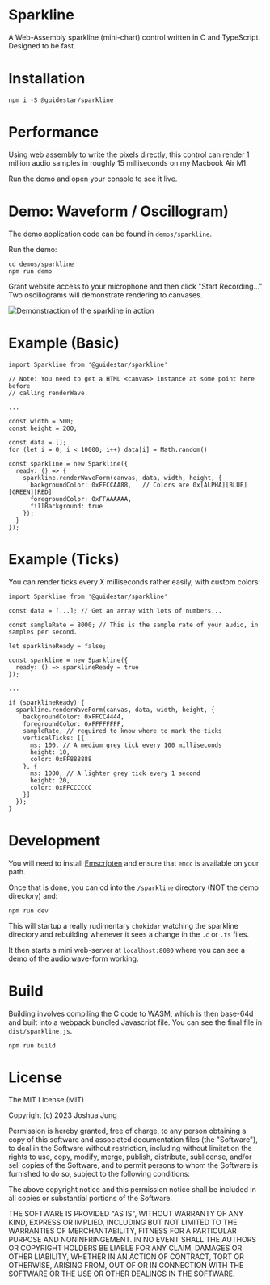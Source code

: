 # Sparkline

A Web-Assembly sparkline (mini-chart) control written in C and TypeScript. Designed to be fast.

# Installation

    npm i -S @guidestar/sparkline

# Performance

Using web assembly to write the pixels directly, this control can render 1 million audio
samples in roughly 15 milliseconds on my Macbook Air M1. 

Run the demo and open your console to see it live. 

# Demo: Waveform / Oscillogram)

The demo application code can be found in `demos/sparkline`.

Run the demo:

    cd demos/sparkline
    npm run demo

Grant website access to your microphone and then click "Start Recording..." Two
oscillograms will demonstrate rendering to canvases.

![Demonstraction of the sparkline in action](https://i.imgur.com/EvVZtAO.gif)

# Example (Basic)

    import Sparkline from '@guidestar/sparkline'

    // Note: You need to get a HTML <canvas> instance at some point here before
    // calling renderWave.

    ...

    const width = 500;
    const height = 200;

    const data = [];
    for (let i = 0; i < 10000; i++) data[i] = Math.random()

    const sparkline = new Sparkline({
      ready: () => {
        sparkline.renderWaveForm(canvas, data, width, height, {
          backgroundColor: 0xFFCCAA88,   // Colors are 0x[ALPHA][BLUE][GREEN][RED]
          foregroundColor: 0xFFAAAAAA,
          fillBackground: true
        });
      }
    });

# Example (Ticks)

You can render ticks every X milliseconds rather easily, with custom colors:


    import Sparkline from '@guidestar/sparkline'

    const data = [...]; // Get an array with lots of numbers...

    const sampleRate = 8000; // This is the sample rate of your audio, in samples per second.

    let sparklineReady = false;

    const sparkline = new Sparkline({
      ready: () => sparklineReady = true
    });

    ...

    if (sparklineReady) {
      sparkline.renderWaveForm(canvas, data, width, height, {
        backgroundColor: 0xFFCC4444,
        foregroundColor: 0xFFFFFFFF,
        sampleRate, // required to know where to mark the ticks
        verticalTicks: [{
          ms: 100, // A medium grey tick every 100 milliseconds
          height: 10,
          color: 0xFF888888
        }, {
          ms: 1000, // A lighter grey tick every 1 second
          height: 20,
          color: 0xFFCCCCCC
        }]
      });
    }

# Development

You will need to install [Emscripten](https://emscripten.org/index.html) and ensure that `emcc` is available on your path.

Once that is done, you can cd into the `/sparkline` directory (NOT the demo directory) and:

    npm run dev

This will startup a really rudimentary `chokidar` watching the sparkline directory and rebuilding whenever
it sees a change in the `.c` or `.ts` files.

It then starts a mini web-server at `localhost:8080` where you can see a demo of the audio wave-form working.

# Build

Building involves compiling the C code to WASM, which is then base-64d and built into a webpack bundled
Javascript file. You can see the final file in `dist/sparkline.js`.


    npm run build


# License

The MIT License (MIT)

Copyright (c) 2023 Joshua Jung

Permission is hereby granted, free of charge, to any person obtaining a copy
of this software and associated documentation files (the "Software"), to deal
in the Software without restriction, including without limitation the rights
to use, copy, modify, merge, publish, distribute, sublicense, and/or sell
copies of the Software, and to permit persons to whom the Software is
furnished to do so, subject to the following conditions:

The above copyright notice and this permission notice shall be included in all
copies or substantial portions of the Software.

THE SOFTWARE IS PROVIDED "AS IS", WITHOUT WARRANTY OF ANY KIND, EXPRESS OR
IMPLIED, INCLUDING BUT NOT LIMITED TO THE WARRANTIES OF MERCHANTABILITY,
FITNESS FOR A PARTICULAR PURPOSE AND NONINFRINGEMENT. IN NO EVENT SHALL THE
AUTHORS OR COPYRIGHT HOLDERS BE LIABLE FOR ANY CLAIM, DAMAGES OR OTHER
LIABILITY, WHETHER IN AN ACTION OF CONTRACT, TORT OR OTHERWISE, ARISING FROM,
OUT OF OR IN CONNECTION WITH THE SOFTWARE OR THE USE OR OTHER DEALINGS IN THE
SOFTWARE.

